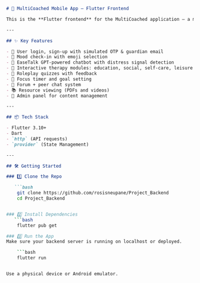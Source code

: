 

```markdown
# 📱 MultiCoached Mobile App – Flutter Frontend

This is the **Flutter frontend** for the MultiCoached application – a mental health support app for teenagers built around therapy-based modules, roleplay, chatbot interaction, and check-ins.

---

## ✨ Key Features

- 👤 User login, sign-up with simulated OTP & guardian email
- 🧠 Mood check-in with emoji selection
- 🤖 EaseTalk GPT-powered chatbot with distress signal detection
- 🧩 Interactive therapy modules: education, social, self-care, leisure
- 🧪 Roleplay quizzes with feedback
- 🎯 Focus timer and goal setting
- 💬 Forum + peer chat system
- 📚 Resource viewing (PDFs and videos)
- 🔧 Admin panel for content management

---

## 📦 Tech Stack

- Flutter 3.10+
- Dart
- `http` (API requests)
- `provider` (State Management)

---

## 🛠️ Getting Started

### 1️⃣ Clone the Repo

   ```bash
    git clone https://github.com/rosisneupane/Project_Backend
    cd Project_Backend


### 2️⃣ Install Dependencies
   ```bash
    flutter pub get

### 3️⃣ Run the App
Make sure your backend server is running on localhost or deployed.

    ```bash
    flutter run


Use a physical device or Android emulator.


